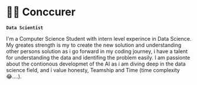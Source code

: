 # 👨‍💻 Conccurer

**`Data Scientist`**

I'm a Computer Science Student with intern level experince in Data Science. My greates strength is my to create the new solution and understanding other persons solution as i go forward in my coding journey, i have a talent for understanding the data and identifing the problem easily. I am passionte about the contionous developmet of the AI as i am diving deep in the data science field, and i value honesty, Teamship and Time (time complexity 😂....). 
